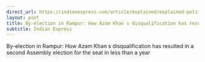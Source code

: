 ```yaml
---
direct_url: https://indianexpress.com/article/explained/explained-politics/azam-khan-disqualification-rampur-by-election-explained-8266323/
layout: post
title: By-election in Rampur: How Azam Khan s disqualification has resulted in a second Assembly election for the seat in less than a year
subtitle: Indian Express
---
```


By-election in Rampur: How Azam Khan s disqualification has resulted in a second Assembly election for the seat in less than a year